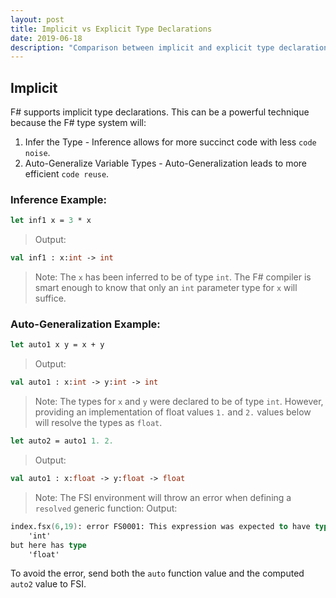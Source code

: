 ```yaml
---
layout: post
title: Implicit vs Explicit Type Declarations
date: 2019-06-18
description: "Comparison between implicit and explicit type declarations"
---
```


## Implicit

F# supports implicit type declarations.  This can be a powerful technique because the F# type system will:

1. Infer the Type - Inference allows for more succinct code with less `code noise`.
2. Auto-Generalize Variable Types - Auto-Generalization leads to more efficient `code reuse`.

### Inference Example:

```fsharp
let inf1 x = 3 * x
```

> Output:
```fsharp
val inf1 : x:int -> int
```
> Note:  The `x` has been inferred to be of type `int`.  The F# compiler is smart enough to know that only an `int` parameter type for `x` will suffice.

### Auto-Generalization Example:

```fsharp
let auto1 x y = x + y
```

> Output:
```fsharp
val auto1 : x:int -> y:int -> int
```
> Note:  The types for `x` and `y` were declared to be of type `int`.  However, providing an implementation of float values `1.` and `2.` values below will resolve the types as `float`.

```fsharp
let auto2 = auto1 1. 2.
```

> Output:
```fsharp
val auto1 : x:float -> y:float -> float
```

> Note:  The FSI environment will throw an error when defining a `resolved` generic function:
> Output:
```fsharp
index.fsx(6,19): error FS0001: This expression was expected to have type
    'int'    
but here has type
    'float'  
```

To avoid the error, send both the `auto` function value and the computed `auto2` value to FSI.



